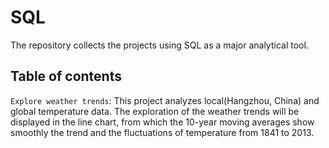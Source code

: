 # SQL
The repository collects the projects using SQL as a major analytical tool.
## Table of contents
`Explore weather trends`: This project analyzes local(Hangzhou, China) and global temperature data. The exploration of the weather trends will be displayed in the line chart, from which the 10-year moving averages show smoothly
the trend and the fluctuations of temperature from 1841 to 2013.
